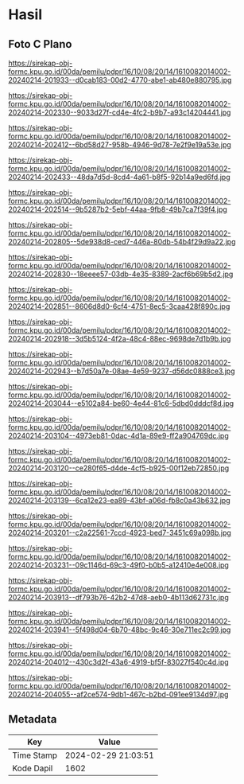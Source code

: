 # Hasil

## Foto C Plano

https://sirekap-obj-formc.kpu.go.id/00da/pemilu/pdpr/16/10/08/20/14/1610082014002-20240214-201933--d0cab183-00d2-4770-abe1-ab480e880795.jpg

https://sirekap-obj-formc.kpu.go.id/00da/pemilu/pdpr/16/10/08/20/14/1610082014002-20240214-202330--9033d27f-cd4e-4fc2-b9b7-a93c14204441.jpg

https://sirekap-obj-formc.kpu.go.id/00da/pemilu/pdpr/16/10/08/20/14/1610082014002-20240214-202412--6bd58d27-958b-4946-9d78-7e2f9e19a53e.jpg

https://sirekap-obj-formc.kpu.go.id/00da/pemilu/pdpr/16/10/08/20/14/1610082014002-20240214-202433--48da7d5d-8cd4-4a61-b8f5-92b14a9ed6fd.jpg

https://sirekap-obj-formc.kpu.go.id/00da/pemilu/pdpr/16/10/08/20/14/1610082014002-20240214-202514--9b5287b2-5ebf-44aa-9fb8-49b7ca7f39f4.jpg

https://sirekap-obj-formc.kpu.go.id/00da/pemilu/pdpr/16/10/08/20/14/1610082014002-20240214-202805--5de938d8-ced7-446a-80db-54b4f29d9a22.jpg

https://sirekap-obj-formc.kpu.go.id/00da/pemilu/pdpr/16/10/08/20/14/1610082014002-20240214-202830--18eeee57-03db-4e35-8389-2acf6b69b5d2.jpg

https://sirekap-obj-formc.kpu.go.id/00da/pemilu/pdpr/16/10/08/20/14/1610082014002-20240214-202851--8606d8d0-6cf4-4751-8ec5-3caa428f890c.jpg

https://sirekap-obj-formc.kpu.go.id/00da/pemilu/pdpr/16/10/08/20/14/1610082014002-20240214-202918--3d5b5124-4f2a-48c4-88ec-9698de7d1b9b.jpg

https://sirekap-obj-formc.kpu.go.id/00da/pemilu/pdpr/16/10/08/20/14/1610082014002-20240214-202943--b7d50a7e-08ae-4e59-9237-d56dc0888ce3.jpg

https://sirekap-obj-formc.kpu.go.id/00da/pemilu/pdpr/16/10/08/20/14/1610082014002-20240214-203044--e5102a84-be60-4e44-81c6-5dbd0dddcf8d.jpg

https://sirekap-obj-formc.kpu.go.id/00da/pemilu/pdpr/16/10/08/20/14/1610082014002-20240214-203104--4973eb81-0dac-4d1a-89e9-ff2a904769dc.jpg

https://sirekap-obj-formc.kpu.go.id/00da/pemilu/pdpr/16/10/08/20/14/1610082014002-20240214-203120--ce280f65-d4de-4cf5-b925-00f12eb72850.jpg

https://sirekap-obj-formc.kpu.go.id/00da/pemilu/pdpr/16/10/08/20/14/1610082014002-20240214-203139--6ca12e23-ea89-43bf-a06d-fb8c0a43b632.jpg

https://sirekap-obj-formc.kpu.go.id/00da/pemilu/pdpr/16/10/08/20/14/1610082014002-20240214-203201--c2a22561-7ccd-4923-bed7-3451c69a098b.jpg

https://sirekap-obj-formc.kpu.go.id/00da/pemilu/pdpr/16/10/08/20/14/1610082014002-20240214-203231--09c1146d-69c3-49f0-b0b5-a12410e4e008.jpg

https://sirekap-obj-formc.kpu.go.id/00da/pemilu/pdpr/16/10/08/20/14/1610082014002-20240214-203913--df793b76-42b2-47d8-aeb0-4b113d62731c.jpg

https://sirekap-obj-formc.kpu.go.id/00da/pemilu/pdpr/16/10/08/20/14/1610082014002-20240214-203941--5f498d04-6b70-48bc-9c46-30e711ec2c99.jpg

https://sirekap-obj-formc.kpu.go.id/00da/pemilu/pdpr/16/10/08/20/14/1610082014002-20240214-204012--430c3d2f-43a6-4919-bf5f-83027f540c4d.jpg

https://sirekap-obj-formc.kpu.go.id/00da/pemilu/pdpr/16/10/08/20/14/1610082014002-20240214-204055--af2ce574-9db1-467c-b2bd-091ee9134d97.jpg


## Metadata

| Key        | Value               |
| ---------- | ------------------- |
| Time Stamp | 2024-02-29 21:03:51 |
| Kode Dapil | 1602                |



